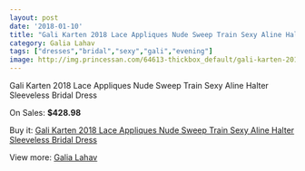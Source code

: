 ```yaml
---
layout: post
date: '2018-01-10'
title: "Gali Karten 2018 Lace Appliques Nude Sweep Train Sexy Aline Halter Sleeveless Bridal Dress"
category: Galia Lahav
tags: ["dresses","bridal","sexy","gali","evening"]
image: http://img.princessan.com/64613-thickbox_default/gali-karten-2018-lace-appliques-nude-sweep-train-sexy-aline-halter-sleeveless-bridal-dress.jpg
---
```

Gali Karten 2018 Lace Appliques Nude Sweep Train Sexy Aline Halter Sleeveless Bridal Dress

On Sales: **$428.98**
<a href="https://www.princessan.com/en/galia-lahav/28707-gali-karten-2018-lace-appliques-nude-sweep-train-sexy-aline-halter-sleeveless-bridal-dress.html"><amp-img layout="responsive" width="600" height="600" src="//img.princessan.com/64613-thickbox_default/gali-karten-2018-lace-appliques-nude-sweep-train-sexy-aline-halter-sleeveless-bridal-dress.jpg" alt="Gali Karten 2018 Lace Appliques Nude Sweep Train Sexy Aline Halter Sleeveless Bridal Dress 0" /></a>
<a href="https://www.princessan.com/en/galia-lahav/28707-gali-karten-2018-lace-appliques-nude-sweep-train-sexy-aline-halter-sleeveless-bridal-dress.html"><amp-img layout="responsive" width="600" height="600" src="//img.princessan.com/64617-thickbox_default/gali-karten-2018-lace-appliques-nude-sweep-train-sexy-aline-halter-sleeveless-bridal-dress.jpg" alt="Gali Karten 2018 Lace Appliques Nude Sweep Train Sexy Aline Halter Sleeveless Bridal Dress 1" /></a>
<a href="https://www.princessan.com/en/galia-lahav/28707-gali-karten-2018-lace-appliques-nude-sweep-train-sexy-aline-halter-sleeveless-bridal-dress.html"><amp-img layout="responsive" width="600" height="600" src="//img.princessan.com/64616-thickbox_default/gali-karten-2018-lace-appliques-nude-sweep-train-sexy-aline-halter-sleeveless-bridal-dress.jpg" alt="Gali Karten 2018 Lace Appliques Nude Sweep Train Sexy Aline Halter Sleeveless Bridal Dress 2" /></a>
<a href="https://www.princessan.com/en/galia-lahav/28707-gali-karten-2018-lace-appliques-nude-sweep-train-sexy-aline-halter-sleeveless-bridal-dress.html"><amp-img layout="responsive" width="600" height="600" src="//img.princessan.com/64615-thickbox_default/gali-karten-2018-lace-appliques-nude-sweep-train-sexy-aline-halter-sleeveless-bridal-dress.jpg" alt="Gali Karten 2018 Lace Appliques Nude Sweep Train Sexy Aline Halter Sleeveless Bridal Dress 3" /></a>
<a href="https://www.princessan.com/en/galia-lahav/28707-gali-karten-2018-lace-appliques-nude-sweep-train-sexy-aline-halter-sleeveless-bridal-dress.html"><amp-img layout="responsive" width="600" height="600" src="//img.princessan.com/64614-thickbox_default/gali-karten-2018-lace-appliques-nude-sweep-train-sexy-aline-halter-sleeveless-bridal-dress.jpg" alt="Gali Karten 2018 Lace Appliques Nude Sweep Train Sexy Aline Halter Sleeveless Bridal Dress 4" /></a>

Buy it: [Gali Karten 2018 Lace Appliques Nude Sweep Train Sexy Aline Halter Sleeveless Bridal Dress](https://www.princessan.com/en/galia-lahav/28707-gali-karten-2018-lace-appliques-nude-sweep-train-sexy-aline-halter-sleeveless-bridal-dress.html "Gali Karten 2018 Lace Appliques Nude Sweep Train Sexy Aline Halter Sleeveless Bridal Dress")

View more: [Galia Lahav](https://www.princessan.com/en/261-galia-lahav "Galia Lahav")